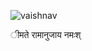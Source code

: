 ![vaishnav](https://github.com/manishramanandi/manishramanandi/assets/133475996/bbf31f06-1f54-4df7-8cdf-f73987ba66c5)

ीमते रामानुजाय नमःश्
